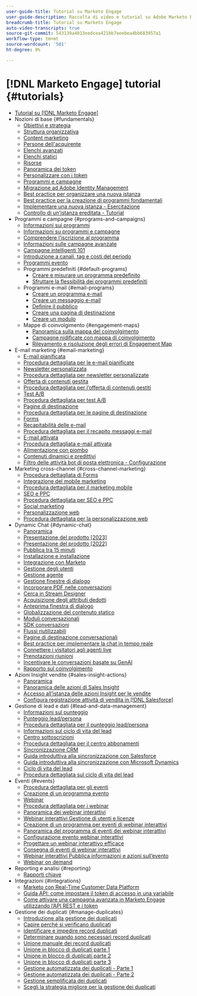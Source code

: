 ```yaml
---
user-guide-title: Tutorial su Marketo Engage
user-guide-description: Raccolta di video e tutorial su Adobe Marketo Engage.
breadcrumb-title: Tutorial su Marketo Engage
auto-video-transcripts: true
source-git-commit: 543139a4013eedcea421bb7eeebea4bb683957a1
workflow-type: tm+mt
source-wordcount: '501'
ht-degree: 9%

---
```



# [!DNL Marketo Engage] tutorial {#tutorials}

+ [Tutorial su [!DNL Marketo Engage]](/help/_marketo-main/overview.md)
+ Nozioni di base {#fundamentals}
   + [Obiettivi e strategia](/help/fundamentals/goals-and-strategy-learn.md)
   + [Struttura organizzativa](/help/fundamentals/organizational-structure-learn.md)
   + [Content marketing](/help/fundamentals/content-marketing-learn.md)
   + [Persone dell&#39;acquirente](/help/fundamentals/buyer-personas-learn.md)
   + [Elenchi avanzati](/help/fundamentals/smart-lists.md)
   + [Elenchi statici](/help/fundamentals/static-lists.md)
   + [Risorse](/help/fundamentals/assets.md)
   + [Panoramica dei token](/help/fundamentals/tokens-overview.md)
   + [Personalizzare con i token](/help/personalization/personalize-with-tokens.md)
   + [Programmi e campagne](/help/fundamentals/programs-and-campaigns.md)
   + [Migrazione ad Adobe Identity Management](/help/fundamentals/migrating-to-adobe-identity-management.md)
   + [Best practice per organizzare una nuova istanza](/help/fundamentals/best-practices-to-organize-a-new-instance.md)
   + [Best practice per la creazione di programmi fondamentali](/help/fundamentals/best-practices-for-creating-foundational-programs.md)
   + [Implementare una nuova istanza - Esercitazione](https://experienceleague.adobe.com/it/docs/experiences-by-you/implementing-new-instance/overview)
   + [Controllo di un&#39;istanza ereditata - Tutorial](https://experienceleague.adobe.com/docs/marketo-learn/auditing-an-inherited-instance/overview.html?lang=it)
+ Programmi e campagne {#programs-and-campaigns}
   + [Informazioni sui programmi](/help/programs/understanding-programs.md)
   + [Informazioni su programmi e campagne](/help/programs/understanding-programs-and-campaigns.md)
   + [Comprendere l’iscrizione al programma](/help/programs/understanding-program-membership.md)
   + [Informazioni sulle campagne avanzate](/help/campaigns/understanding-smart-campaigns.md)
   + [Campagne intelligenti 101](/help/campaigns/smart-campaigns-101.md)
   + [Introduzione a canali, tag e costi del periodo](/help/programs/channels-tags-period-costs.md)
   + [Programmi evento](/help/programs/event-programs.md)
   + Programmi predefiniti {#default-programs}
      + [Creare e misurare un programma predefinito](/help/programs/create-and-measure-default-programs.md)
      + [Sfruttare la flessibilità dei programmi predefiniti](/help/programs/leverage-the-flexibility-of-default-programs.md)
   + Programmi e-mail {#email-programs}
      + [Creare un programma e-mail](/help/programs/email-programs/create-an-email-program.md)
      + [Creare un messaggio e-mail](/help/programs/email-programs/create-an-email.md)
      + [Definire il pubblico](/help/programs/email-programs/define-your-audience.md)
      + [Creare una pagina di destinazione](/help/programs/email-programs/create-a-landing-page.md)
      + [Creare un modulo](/help/programs/email-programs/create-a-form.md)
   + Mappe di coinvolgimento {#engagement-maps}
      + [Panoramica sulla mappa del coinvolgimento](/help/engagement-maps/engagement-map-overview.md)
      + [Campagne nidificate con mappa di coinvolgimento](/help/engagement-maps/engagement-map-nested-campaign.md)
      + [Rilevamento e risoluzione degli errori di Engagement Map](/help/engagement-maps/engagement-map-error-detection-and-resolution.md)
+ E-mail marketing {#email-marketing}
   + [E-mail pianificata](/help/email-marketing/scheduled-email-learn.md)
   + [Procedura dettagliata per le e-mail pianificate](/help/email-marketing/scheduled-email-watch.md)
   + [Newsletter personalizzata](/help/email-marketing/personalized-newsletter-learn.md)
   + [Procedura dettagliata per newsletter personalizzate](/help/email-marketing/personalized-newsletter-watch.md)
   + [Offerta di contenuti gestita](/help/email-marketing/gated-content-offer-learn.md)
   + [Procedura dettagliata per l’offerta di contenuti gestiti](/help/email-marketing/gated-content-offer-watch.md)
   + [Test A/B](/help/email-marketing/ab-testing-learn.md)
   + [Procedura dettagliata per test A/B](/help/email-marketing/ab-testing-watch.md)
   + [Pagine di destinazione](/help/email-marketing/landing-pages-learn.md)
   + [Procedura dettagliata per le pagine di destinazione](/help/email-marketing/landing-pages-watch.md)
   + [Forms](/help/email-marketing/forms-learn.md)
   + [Recapitabilità delle e-mail](/help/email-marketing/email-deliverability-learn.md)
   + [Procedura dettagliata per il recapito messaggi e-mail](/help/email-marketing/email-deliverability-watch.md)
   + [E-mail attivata](/help/email-marketing/triggered-email-learn.md)
   + [Procedura dettagliata e-mail attivata](/help/email-marketing/triggered-email-watch.md)
   + [Alimentazione con piombo](/help/email-marketing/lead-nuturing-learn.md)
   + [Contenuti dinamici e predittivi](/help/email-marketing/dynamic-and-predictive-content-learn.md)
   + [Filtro delle attività bot di posta elettronica - Configurazione](/help/filtering-email-bot-activities/setup.md)
+ Marketing cross-channel {#cross-channel-marketing}
   + [Procedura dettagliata di Forms](/help/email-marketing/forms-watch.md)
   + [Integrazione del mobile marketing](/help/cross-channel-marketing/mobile-marketing-learn.md)
   + [Procedura dettagliata per il marketing mobile](/help/cross-channel-marketing/mobile-marketing-watch.md)
   + [SEO e PPC](/help/cross-channel-marketing/seo-and-ppc-learn.md)
   + [Procedura dettagliata per SEO e PPC](/help/cross-channel-marketing/seo-and-ppc-watch.md)
   + [Social marketing](/help/cross-channel-marketing/social-marketing-learn.md)
   + [Personalizzazione web](/help/cross-channel-marketing/web-personalization-learn.md)
   + [Procedura dettagliata per la personalizzazione web](/help/cross-channel-marketing/web-personalization-watch.md)
+ Dynamic Chat {#dynamic-chat}
   + [Panoramica](/help/dynamic-chat/dynamic-chat-overview.md)
   + [Presentazione del prodotto [2023]](/help/dynamic-chat/product-tour.md)
   + [Presentazione del prodotto [2022]](/help/dynamic-chat/product-tour-2022.md)
   + [Pubblica tra 15 minuti](/help/dynamic-chat/go-live-in-15-minutes.md)
   + [Installazione e installazione](/help/dynamic-chat/setup.md)
   + [Integrazione con Marketo](/help/dynamic-chat/marketo-integration.md)
   + [Gestione degli utenti](/help/dynamic-chat/user-management.md)
   + [Gestione agente](/help/dynamic-chat/agent-management.md)
   + [Gestione finestre di dialogo](/help/dynamic-chat/dialogue-management.md)
   + [Incorporare PDF nelle conversazioni](/help/dynamic-chat/document-cloud-integration.md)
   + [Cerca in Stream Designer](/help/dynamic-chat/search-in-stream-designer.md)
   + [Acquisizione degli attributi dedotti](/help/dynamic-chat/capture-inferred-attributes.md)
   + [Anteprima finestra di dialogo](/help/dynamic-chat/dialogue-preview.md)
   + [Globalizzazione del contenuto statico](/help/dynamic-chat/globalization-of-static-content.md)
   + [Moduli conversazionali](/help/dynamic-chat/conversational-forms.md)
   + [SDK conversazioni](/help/dynamic-chat/conversations-sdk.md)
   + [Flussi riutilizzabili](/help/dynamic-chat/reusable-flows.md)
   + [Pagine di destinazione conversazionali](/help/dynamic-chat/conversational-landing-pages.md)
   + [Best practice per implementare la chat in tempo reale](/help/dynamic-chat/live-chat-best-practices.md)
   + [Connettere i visitatori agli agenti live](/help/dynamic-chat/connect-visitors-to-live-agents.md)
   + [Prenotazioni riunioni](/help/dynamic-chat/meeting-booking.md)
   + [Incentivare le conversazioni basate su GenAI](/help/dynamic-chat/gen-ai-features.md)
   + [Rapporto sul coinvolgimento](/help/dynamic-chat/engagement-report.md)
+ Azioni Insight vendite {#sales-insight-actions}
   + [Panoramica](/help/sales-insight-actions/overview.md)
   + [Panoramica delle azioni di Sales Insight](/help/sales-insight-actions/sales-insight-actions-overview.md)
   + [Accesso all’istanza delle azioni Insight per le vendite](/help/sales-insight-actions/accessing-your-sales-insight-actions-instance.md)
   + [Configura registrazione attività di vendita in [!DNL Salesforce]](/help/sales-insight-actions/configure-sales-activity-logging-to-salesforce.md)
+ Gestione di lead e dati {#lead-and-data-management}
   + [Informazioni sul punteggio](/help/lead-and-data-management/understanding-scoring.md)
   + [Punteggio lead/persona](/help/lead-and-data-management/lead-scoring-learn.md)
   + [Procedura dettagliata per il punteggio lead/persona](/help/lead-and-data-management/lead-scoring-watch.md)
   + [Informazioni sul ciclo di vita del lead](/help/lead-and-data-management/understanding-the-lead-lifecycle.md)
   + [Centro sottoscrizioni](/help/lead-and-data-management/subscription-center-learn.md)
   + [Procedura dettagliata per il centro abbonamenti](/help/lead-and-data-management/subscription-center-watch.md)
   + [Sincronizzazione CRM](/help/lead-and-data-management/crm-sync-learn.md)
   + [Guida introduttiva alla sincronizzazione con Salesforce](/help/integrations/salesforce-sync-setup.md)
   + [Guida introduttiva alla sincronizzazione con Microsoft Dynamics](/help/integrations/microsoft-dynamics-sync-setup.md)
   + [Ciclo di vita del lead](/help/lead-and-data-management/lead-lifecycle-learn.md)
   + [Procedura dettagliata sul ciclo di vita del lead](/help/lead-and-data-management/lead-lifecycle-watch.md)
+ Eventi {#events}
   + [Procedura dettagliata per gli eventi](/help/events/events-watch.md)
   + [Creazione di un programma evento](/help/events/events-learn.md)
   + [Webinar](/help/events/webinar-learn.md)
   + [Procedura dettagliata per i webinar](/help/events/webinar-watch.md)
   + [Panoramica dei webinar interattivi](/help/events/interactive-webinars-overview.md)
   + [Webinar interattivi Gestione di utenti e licenze](/help/events/interactive-webinars-user-and-license-management.md)
   + [Creazione di un programma per eventi di webinar interattivi](/help/events/interactive-webinars-event-program-creation.md)
   + [Panoramica del programma di eventi dei webinar interattivi](/help/events/interactive-webinars-event-program-overview.md)
   + [Configurazione evento webinar interattivi](/help/events/interactive-webinars-event-configuration.md)
   + [Progettare un webinar interattivo efficace](/help/events/design-an-effective-interactive-webinar.md)
   + [Consegna di eventi di webinar interattivi](/help/events/interactive-webinars-event-delivery.md)
   + [Webinar interattivi Pubblica informazioni e azioni sull’evento](/help/events/interactive-webinars-post-event-insights-and-actions.md)
   + [Webinar on demand](/help/events/on-demand-webinars.md)
+ Reporting e analisi {#reporting}
   + [Rapporti chiave](/help/reporting/key-reports.md)
+ Integrazioni {#integrations}
   + [Marketo con Real-Time Customer Data Platform](https://experienceleague.adobe.com/docs/platform-learn/tutorials/sources/ingest-data-from-marketo.html?lang=it)
   + [Guida API: come impostare il token di accesso in una variabile](/help/integrations/api-set-access-token-variable.md)
   + [Come attivare una campagna avanzata in Marketo Engage utilizzando l’API REST e i token](/help/integrations/trigger-smart-campaign-rest-api.md)
+ Gestione dei duplicati {#manage-duplicates}
   + [Introduzione alla gestione dei duplicati](/help/managing-duplicates/introduction-managing-duplicates.md)
   + [Capire perché si verificano duplicati](/help/managing-duplicates/why-duplicates-occur.md)
   + [Identificare e impedire record duplicati](/help/managing-duplicates/identify-prevent-duplicates.md)
   + [Determinare quando sono necessari record duplicati](/help/managing-duplicates/determine-necessary-duplicates.md)
   + [Unione manuale dei record duplicati](/help/managing-duplicates/merge-manually.md)
   + [Unione in blocco di duplicati parte 1](/help/managing-duplicates/bulk-merge-part-1.md)
   + [Unione in blocco di duplicati parte 2](/help/managing-duplicates/bulk-merge-part-2.md)
   + [Unione in blocco di duplicati parte 3](/help/managing-duplicates/bulk-merge-part-3.md)
   + [Gestione automatizzata dei duplicati - Parte 1](/help/managing-duplicates/automate-integration-part-1.md)
   + [Gestione automatizzata dei duplicati - Parte 2](/help/managing-duplicates/automate-integration-part-2.md)
   + [Gestione semplificata dei duplicati](/help/managing-duplicates/simplify-acs.md)
   + [Scegli la strategia migliore per la gestione dei duplicati](/help/managing-duplicates/duplicate-strategy.md)
